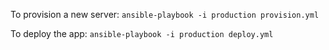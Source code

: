 To provision a new server: 
`ansible-playbook -i production provision.yml`

To deploy the app: 
`ansible-playbook -i production deploy.yml`
